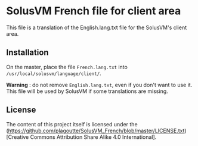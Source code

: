 # SolusVM French file for client area
This file is a translation of the English.lang.txt file for the SolusVM's client area.

## Installation
On the master, place the file `French.lang.txt` into `/usr/local/solusvm/language/client/`.

**Warning** : do not remove `English.lang.txt`, even if you don't want to use it. This file will be used by SolusVM if some translations are missing.

## License
The content of this project itself is licensed under the (https://github.com/plagoutte/SolusVM_French/blob/master/LICENSE.txt)[Creative Commons Attribution Share Alike 4.0 International].
